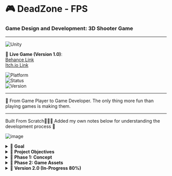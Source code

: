 # 🎮 DeadZone - FPS 

### Game Design and Development: 3D Shooter Game

---

![Unity](https://img.shields.io/badge/Unity-100000?style=for-the-badge&logo=unity&logoColor=white)  

📌 **Live Game (Version 1.0)**:  
[Behance Link](https://www.behance.net/gallery/223414589/DeadZone-FPS-(3D-Shooter-Game))  
[Itch.io Link](https://priyanshi-singh.itch.io/deadzone-fps)

![Platform](https://img.shields.io/badge/Platform-PC%20&%20Web-blue?style=for-the-badge)  
![Status](https://img.shields.io/badge/Status-Completed-green?style=for-the-badge)  
![Version](https://img.shields.io/badge/Version-2.0%20Coming%20Soon-orange?style=for-the-badge)

---

🚀 From Game Player to Game Developer. The only thing more fun than playing games is making them. 

---
Built From Scratch👩🏻‍💻 
Added my own notes below for understanding the development process 📝


![image](https://github.com/user-attachments/assets/c19036a2-93b5-473b-8178-721c87d76677)

<details>
<summary>🧩 <strong>Goal</strong></summary>
-   To develop a 3D game for FPS (First-Person Shooter) in UNITY
-   Games Asset Creation and Concepts
-   Level Design
-   Game Balancing
-   Prototyping
-   Playtesting

![Screenshot 2025-04-09 at 15 08 02](https://github.com/user-attachments/assets/0ba00415-a1b1-4200-a3fe-a1663b52ac1f)

</details>

<details>  
<summary>🧩 <strong>Project Objectives</strong></summary>

1. Created 3D games in Unity
2. Implemented typical 3D shooter (FPS) mechanics
3. Level design in 3D space
4. Practiced a typical level design pipeline from grayboxing to an art pass
5. Understood a bit about 3D modeling concepts such as faces, vertices, extruding, and edge loops (using ProBuilder)
6. Using ProBuilder to help in grayboxing levels (aka, level design prototyping)
7. Further understanding the asset pipeline and 3D asset setup
8. Created particle effects
9. Learning to use the Unity Audio Mixer
10. Used NavMesh to create Enemy movement
11. Creating more elaborate UI
12. More complex game systems
13. Understand good coding practices such as creating and following a coding standard
14. Understanding ad hoc programming vs. generalized programming

</details>

<details>  
<summary>🧩 <strong>Phase 1: Concept</strong></summary>

  
-  Using ProBuilder to help in blocking out levels (aka, grayboxing or level design prototyping)
-  Using ProBuilder: Understanding a bit about 3D modeling concepts such as vertices, edges, faces, extruding, and edge loops
-  Practicing a typical level design pipeline from grayboxing to an art pass
-  Level Design in 3D space
-  Creating particle effects
-  Using NavMesh to create Enemy movement
  


<details>  
<summary>🧩 <strong>FPS</strong></summary>
-  Featuring First Person Point
-  Sees action through eyes of the player character
-  Designing 3D game for FPS in UNITY

##Unity Rendering Pipeline
-  The Rendering Pipeline is the steps the game engine goes through to draw or render the scene.
-  Different rendering techniques can create higher quality or lower quality graphics, and may be more optimized or less optimized depending on the graphics hardware of the computer.
-  Unity provides support for three different Rendering Pipelines, including the Built-in Rendering Pipeline, the Universal Rendering Pipeline, and the High Definition Rendering Pipeline.
-  Using URP for this project

</details>



<details>  
<summary>🧩 <strong>Level Design through Grayboxing</strong></summary>
  
##Creating a 3D URP (Universal Rendering Pipeline) Project
Steps-
1.  create URP assets
2.  import Unity's input system package
3.  download and import project assets
4.  import ProBuilder:
      a.  ProBuilder is a 3D-level design tool now owned by Unity.
      b.  It adds tools to build, edit, and texture custom 3D geometry right inside Unity, so you don't need to go to an external 3D tool such as Blender or Maya.
      c.  ![Screenshot 2025-04-09 at 15 40 36](https://github.com/user-attachments/assets/359530e7-c99e-454b-8007-840a7dd08a36)
5.  add probuilder to mesh settings
6.  Graybox Level Design: Floor and Walls
    -  Greyboxing is a level design technique where you rapidly prototype the level using basic visuals, such as greyboxes, to get the level into a playable state as quickly as possible.
    -  Probuilder is an excellent tool for Grayboxing in UNITY.
  ![Grayboxing](https://github.com/user-attachments/assets/636902e6-da13-4648-a2c5-07de6356a816)

7.  Drawing on paper using a pencil the levels first
    Top-down map of simple level design and greybox in Unity.
8. create scene
9. create layout on paper with pencil -> draw levels of your game and mention challenges which will be cleared to move to next level
10. create cube shape > excrude the faces and tilly axis 17 (face selection tool)
11. Graybox Level Design our first level: First Room-
    -  Block out room 1 with Level 1
    -  Divide the cube into 2 rooms separated by a door
    -  room 1 - create cube1 (platform 1)
    -  create cube2 (platform 2)
    -  create a key to door
    -  create a player
12. Finishing up Graybox our first level: Second Room-
    -  blocking out second room
    -  create pillar 1 and pillar2 cylinders
    -  create moving platfrom
    -  create a goallocation cone
13.  Test Grayboxed Level
    -  created a 'test player' from prefab in the place of playerstartposition
    -  deleted main camera ad 'test player' has its own camera for FPS
    -  tested the game levels across 2 rooms
14.  Enhance the Grayboxed Level-
    -  Added waypoint1 and waypoint2 to movinfplatform to move b/w two pillars (waypointmover script)
    -  Downloaded new assets WorldMaterialFree
    - Applied the new material on floor and platforms

  
</details>

<details>  
<summary>🧩 <strong>Level Design Art Pass</strong></summary>

**Steps-**

1.  Art Pass: Floor
    -  adding production art
    -  1st - starting with replacing the floor
    -  add floor environment from prefabs
2.  Art Pass: Outer Walls
    -  created 4 outer walls using prefabs > environment > walls
3. Art Pass: Middle Walls
    -  focused on door and middle wall b/w two rooms
    -  added a window
4. Art Pass: First Room
    -  replaced platform box with prefab platfroms
    -  added key to door
5. Art Pass: Second Room
    -  added moving platfrom
    -  added goal location
    -  added pillar1&2

</details>

<details>  
<summary>🧩 <strong>The Player Setup</strong></summary>

6. Full Player Setup
    -  TestPlayer replaced by > prefab > player > FPS Player
    -  Test the game
      
7.  Player Prefab Walkthrough
    -  Understanding FPS Player > Settings on Inspector Mode
    -  FPS player > camera > Inspector setting
    -  FPS player > camera > Shooter > Inspector setting


</details>


<details>  
<summary>🧩 <strong>Animation & Visual Effects</strong></summary>

1. Setup Imported Animation-
   
   - fbx file in our assets
   - setting up animation which comes from fbx file
   - Setting up pistol animations : idle and shoot mode

   ![Screenshot 2025-04-10 at 02 21 35](https://github.com/user-attachments/assets/76820208-327d-49e7-a753-f80358336faf)

3. Creating Particle Systems
   
   -  A particle system allows you to simulate non-solid, fluid-like entities such as smoke, fire, explosion, splashes, and dust clouds.
   -  Particle systems work by emitting mini-particles made up of either 2D sprites or 3D meshes, in the scene, over time.
   -  Particle systems are a great way to add further visual polish and feedback for the player.
   -  In this Game Scene -  I created a visual effect when I shoot the pistol, using a particle system.
   -  goto 'prefab' -> PistolFireEffect -> double click to enter prefab edit mode -> edit puffofmoke or pistolfireeffect based on the requirement
   -  added new partcile 'puffofsmoke'
   -  added and set the emission rate and figure of the smoke
   -  adjusted the 4 explosion strokes and rate
   -  changing the size of the particle 'size over lifetime' - turn on
   -  size is setup as large to small (particle system curves)
   -  setting up color of the smoke dark grey to light grey (transparency to 50)

</details>


<details>  
<summary>🧩 <strong>Shooter Game Animation and Visual Effects</strong></summary>

  
1. Level Management

-  Setting up some global-level management elements such as the lighting, music, user interface, cursor control, and the game manager. 
-  Hierarchy > Level Management > 
-  Hierarchy > Directional light > turn off
-  Setting up multiple directional light > prefabs > lighting > indoor lighting
-  setting up cursor manager
-  adding UI and Music and Lightning
-  Testing out the game

2. Enemy AI

-  Added some enemies into our level to heighten the challenge for our players.
-  Many of my game enemies will be driven by artificial intelligence to navigate the level toward the player.
-  I'll be using Unity's AI navigation system to allow our enemy to navigate our scene.
-  I added 3 enemies to my scene and made 1 change in their script
-  select enemy > inspector > groundenemy script > LineOfSightHitLayer > Environment,Player

3. Pickups
   
-   Providing Players with some pickups to aid them on their journey across the level.
-   added 2 health pickups in both rooms and increased health life to 2

4.  More Prefabs

-  added props
-  added checkpoint

5.  Audio Mixer

-  Unity Provided an Audio Mixer Tool
-  project > Audio > right-click > create audio > Create NewAudioMixer > re-name 'In-Game Audio Mixer'
-  created 3 audio mixers and added those into the prefabs music setting for:
     -  prefabs > effects > pistoleffect
     -  prefabs > effects > UI > UISwitchEffect
     -  test the audio and adjust accordingly
     -  next - > giving the player a UI to adjust the volume of an audio group, such as music versus sound effects. via something like the setting pop up.

6.  Adding More Levels

-  add a main menu and level1 scene on build profile scene list > exit
-  open main menu scene > test the buttons
-  add new level2 > add more prefabs > props in the level2 scenes
-  added more enemies
-  back to level1 > level management > uimanageringame > victory page > next level button > inspector > onclick (set level2)
-  back to  main menu > uimanagermainmenu > levelselectpage > onclick (level2)
-  add level2 scene to build profile scene list

</details>

<details>  
<summary>🧩 <strong>Programming C#</strong></summary>

**1. Coding Standards:**
  
unity > project > right-click > open C# Project

-  PlayerController.cs Script   (ad-hoc programming)
  
-  A coding standard is an agreed-upon structure of how to write code. Helps to review the code individually or working in teams.
-  You can have different coding standards across different projects, teams, and companies.
-  But the point of having one is to make the code more readable and easy to understand by having the same rules followed by everyone on the team for every script in the project.
-  In this project, all the provided scripts were written using the same coding standard. Like class headers ->
  
-  Rule 1: One of the rules we followed in this coding standard was to have class headers like this one at the top of each script. This is a summary block comment that provides additional description about what a class does so that anyone new to the script would have an easier time understanding what the script does beyond just the class name.

  
-  Rule 2: Another rule that we had was to put tooltips above every public variable in this class. This makes the code more readable and it helps you understandable. I like to say it makes your code more designer-friendly.

  
-  Rule 3: I followed to have distinct casing used between our classes and functions versus our variable names. Our classes and functions have every first letter in a word capitalized, which is called upper camel casing. Whereas the variables use lower camel casing, where the first word is lowercase and then the first letter of every word past that is uppercase.

  
-  Rule 4: I followed - was to have headers for any distinctive grouping of variables like this, so that the variables would be labeled in the inspector. Once again, this makes the script more designer-friendly. It also means we group related variables together in our code, which is another rule in our coding standard.

  
-  Rule 5: There are two lines of thought with organizing class variables within my script. I like to put variables near where they are used in the code. This is called the principle of proximity.

  
-  Rule 6: Another rule I followed to make the code easier to understand is to have a function header above every function that describes what the function is meant to do, what inputs it takes, and what it returns, if anything.


**Learning to reverse engineer someone else's code is an important skill in learning to program. The coding standard should help you in this process.**



**2. Ad Hoc vs. Generalized Code**

-  The health script handles the health state of the game object it is attached to, including health points and lives.
-  Having a general health script written in a robust manner to cover all the use cases made sense.
-  We write it once and use it many times.
-  It allows us to leverage our previous work to create games smarter and faster.
-  Ad hoc programming is writing code for a specific purpose rather than a generalized purpose.
-  Generic script - this script only does what it needs to do for controlling a first-person character, and that conciseness makes it both easier to create and easier to understand.

 </details>
</details>


<details>  
<summary>🧩 <strong>Phase 2: Game Assets</strong></summary>

1.  Game Graphics
2.  Game Audio
3.  Asset Pipeline
4.  Programming Best Practices 

</details>


<details>  
<summary>🧩 <strong>Version 2.0 (In-Progress 80%)</strong></summary>

___

1. 3 significant modifications
2. new name of the game
3. new UI of the game
4. ScreenshotUtility
5. iterative testing to fix bugs and code issues
6. include all scenes in the Unity "Build Settings"
7. create and test Windows, MacOS, and WebGL builds
8. upload game on itch.io

---

**Ist Modification: Design Modifications (these are more design intensive), such as:**

1. Create a complete interesting, comprehensive, and coherent level.
2. Add multiple additional levels and tie them in to create a logical progression in your game. (NOTE: Each level should be unique in some way, such as different type of challenges for the player.)
3. Modify the out-of-game menus in some significant and meaningful way.

---

**IInd Modification: Aesthetic (Visual/Audio) Modifications (these are more art intensive), such as:**

1.  Reskin the existing graphics in some significant way, such as change the player or an enemy to a completely different character.
2.  Add additional significant and coherent graphical elements to the game, such as new enemies or environmental challenges, complete with animated states.
3.  Replace sound effects in the game to update the sound design of the game. (NOTE: You will need to change ALL the sound effects for this to be significant. Don't just change one.)
4.  Add custom music to your game. (NOTE: Custom meaning you created the music with a tool such as Garage Band or Fruity Loops. If you just swap out the music for another track you find, this is not considered a significant change ... though you can do it without it counting as a significant modification.)

---

**IIIrd Modification: Gameplay Modifications (these are more system/programming intensive), such as:**

1.  Add new player abilities, such as modified controls, additional moves, or additional power ups.
2.  Add new enemies with their own behavior. (NOTE: This can be considered two modifications if you create unique behavior AND create the art and animation.)
3.  Add new obstacles and challenges. (NOTE: This can be considered two modifications if you create unique behavior AND create the art and animation.)
4.  Modify the in-game GUI in some significant way.

</details>

</details>
